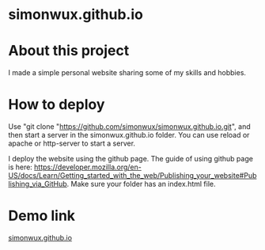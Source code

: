 # simonwux.github.io

# About this project

I made a simple personal website sharing some of my skills and hobbies. 

# How to deploy

Use "git clone "https://github.com/simonwux/simonwux.github.io.git", and then start a server in the simonwux.github.io folder. You can use reload or apache or http-server to start a server.

I deploy the website using the github page. The guide of using github page is here: https://developer.mozilla.org/en-US/docs/Learn/Getting_started_with_the_web/Publishing_your_website#Publishing_via_GitHub. Make sure your folder has an index.html file.

# Demo link
<a href="https://simonwux.github.io">simonwux.github.io</a>
